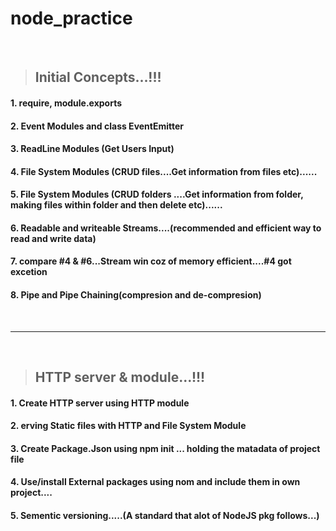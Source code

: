 # node_practice

<br>

> ## Initial Concepts...!!!

#### 1. require, module.exports
#### 2. Event Modules and class EventEmitter
#### 3. ReadLine Modules (Get Users Input)
#### 4. File System Modules (CRUD  files....Get information from files etc)......
#### 5. File System Modules (CRUD folders ....Get information from folder, making files within folder and then delete  etc)......
#### 6. Readable and writeable Streams....(recommended and efficient way to read and write data)
#### 7. compare #4 & #6...Stream win coz of memory efficient....#4 got excetion
#### 8. Pipe and Pipe Chaining(compresion and de-compresion) 

<br>

---

<br>

> ## HTTP server & module...!!! 

#### 1. Create HTTP server using HTTP module
#### 2. erving Static files with HTTP and File System Module
#### 3. Create Package.Json using npm init ... holding the matadata of project file
#### 4. Use/install External packages using nom and include them in own project....
#### 5. Sementic versioning.....(A standard that alot of NodeJS pkg follows...)






